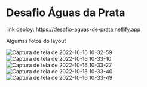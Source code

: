 # Desafio Águas da Prata

link deploy: https://desafio-aguas-de-prata.netlify.app

Algumas fotos do layout

![Captura de tela de 2022-10-16 10-32-59](https://user-images.githubusercontent.com/94018223/196038319-5e3157b5-419a-4772-b45e-db696cdee6e6.png)
![Captura de tela de 2022-10-16 10-33-10](https://user-images.githubusercontent.com/94018223/196038322-b23f0d65-c403-4bbd-9bf3-b61581c0871d.png)
![Captura de tela de 2022-10-16 10-33-27](https://user-images.githubusercontent.com/94018223/196038326-3ad5394f-baa3-4cb0-b3a8-00de4c599079.png)
![Captura de tela de 2022-10-16 10-33-40](https://user-images.githubusercontent.com/94018223/196038328-4da0a978-e3ea-41f0-ac22-9cfe9e287930.png)
![Captura de tela de 2022-10-16 10-33-49](https://user-images.githubusercontent.com/94018223/196038338-114b7f74-5d6f-4a81-9c84-3698c88c8d6b.png)
